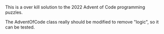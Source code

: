 This is a over kill solution to the 2022 Advent of Code programming puzzles.

The AdventOfCode class really should be modified to remove "logic", so it can be tested.
